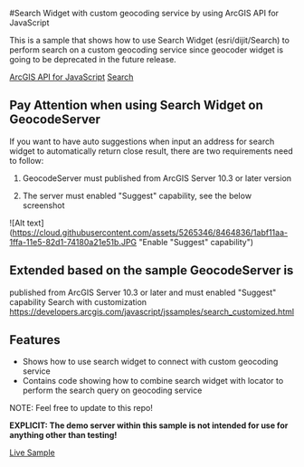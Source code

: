 #Search Widget with custom geocoding service by using ArcGIS API for JavaScript

This is a sample that shows how to use Search Widget (esri/dijit/Search) to perform search on a custom geocoding service since geocoder widget is going to be deprecated in the future release.

[ArcGIS API for JavaScript](https://developers.arcgis.com/javascript/)
[Search](https://developers.arcgis.com/javascript/jsapi/search-amd.html)

## Pay Attention when using Search Widget on GeocodeServer
If you want to have auto suggestions when input an address for search widget to automatically return close result, there are two requirements need to follow:

1. GeocodeServer must published from ArcGIS Server 10.3 or later version

2. The server must enabled "Suggest" capability, see the below screenshot

![Alt text](https://cloud.githubusercontent.com/assets/5265346/8464836/1abf11aa-1ffa-11e5-82d1-74180a21e51b.JPG "Enable "Suggest" capability")

## Extended based on the sample GeocodeServer is
published from ArcGIS Server 10.3 or later and must enabled "Suggest"
capability
Search with customization
https://developers.arcgis.com/javascript/jssamples/search_customized.html

## Features

* Shows how to use search widget to connect with custom geocoding service
* Contains code showing how to combine search widget with locator to perform the search query on geocoding service

NOTE: Feel free to update to this repo!

**EXPLICIT: The demo server within this sample is not intended for use for anything other than testing!**

[Live Sample](http://esri.github.io/developer-support/web-js/search-widget-with-customized-geocoder-server/searchGeocodeServer.html)
